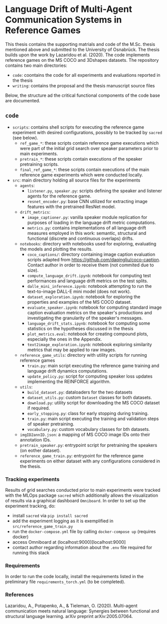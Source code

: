 # Language Drift of Multi-Agent Communication Systems in Reference Games

This thesis contains the supporting matrials and code of the M.Sc. thesis mentioned above and submitted to the University of Osnabrück. The thesis builds upon the work by Lazaridou et al. (2020). The code implements reference games on the MS COCO and 3Dshapes datasets.
The repository contains two main directories:

* `code`: coontains the code for all experiments and evaluations reported in the thesis
* `writing`: contains the proposal and the thesis manuscript source files

Below, the structure ad the critical functional components of the code base are documented. 

## `code`

* `scripts`: contains shell scripts for executing the reference game experiment with desired configurations, possibly to be tracked by `sacred` (see below). 
    * `ref_game_*`: these scripts contain reference game executions which were part of the initial grid search over speaker parameters prior to main experiments. 
    * `pretrain_*`: these scripts contain executions of the speaker pretraining scripts.
    * `final_ref_game_*`: these scripts contain executions of the main reference game experiments which were conducted locally.
* `src`: main directory holding all source files for the experiments
    * `agents`: 
        * `listener.py`, `speaker.py`: scripts defining the speaker and listener agents for the reference game.
        * `resnet_encoder.py`: base CNN utilized for extracting image features with the pretrained ResNet model.
    * `drift_metrics`:
        * `image_captioner.py`: vanilla speaker module replication for purposes of loading in the language drift metric computations.
        * `metrics.py`: contains implementations of all language drift measures employed in this work: semantic, structural and functional (discrete and continuous overlaps) drifts.
    * `notebooks`: directory with notebooks used for exploring, evaluating the models and plotting the results.
        * `coco_captions/`: directory containing image caption evaluation scripts adapted from https://github.com/daqingliu/coco-caption. Contact author in order to receive them (not commited due to size).
        * `compute_language_drift.ipynb`: notebook for computing test performances and language drift metrics on the test splits.
        * `dalle_mini_inference.ipynb`: notebook attempting to run the text-to-image DALL-E mini model (does not work).
        * `dataset_exploration.ipynb`: notebook for exploring the properties and examples of the MS COCO dataset.
        * `evaluate_speaker.ipynb`: notebook for computing standard image caption evaluation metrics on the speaker's productions and investigating the granularity of the speaker's messages.
        * `language_drift_stats.ipynb`: notebook for computing some statistics on the hypotheses discussed in the thesis
        * `plot_metrics.eval`: notebook for creating compound plots, especially the ones in the Appendix.
        * `text2image_exploration.ipynb`: notebook exploring similarity metrics that may be applied to raw images. 
    * `reference_game_utils`: directory with utility scripts for running reference games
        * `train.py`: main script executing the reference game training and language drift dynamics computations.
        * `update_policy.py`: script for computing speaker loss updates implementing the REINFORCE algorithm.
    * `utils`:
        * `build_dataset.py`: dataloaders for the two datasets
        * `dataset_utils.py`: custom `Dataset` classes for both datasets.
        * `download.py`: utility script for downloading the MS COCO dataset if required.
        * `early_stopping.py`: class for early stopping during training.
        * `train.py`: main script executing the training and validation steps of speaker pretraining.
        * `vocabulary.py`: custom vocabulary classes for bth datasets.
    * `imgID2annID.json`: a mapping of MS COCO image IDs onto their annotation IDs.
    * `pretrain_speaker.py`: entrypoint script for pretraining the speakers (on eother dataset).
    * `reference_game_train.py`: entrypoint for the reference game experiments on either dataset with any configurations considered in the thesis.

### Tracking experiments

Results of grid searches conducted prior to main experiments were tracked with the MLOps package `sacred` which additionally allows the visualization of results via a graphical dashboard `Omniboard`. In order to set up the experiment tracking, do:
* install `sacred` via `pip install sacred`
* add the experiment logging as it is exemplified in `src/reference_game_train.py`
* run the `docker-compose.yml` file by calling `docker-compose up` (requires docker)
* access Omniboard at (localhost:9000)[localhost:9000]
* contact author regarding information about the `.env` file required for running this stack

### Requirements

In order to run the code locally, install the requirements listed in the preliminary file `requirements_torch.yml` (to be completed).

### References 
Lazaridou, A., Potapenko, A., & Tieleman, O. (2020). Multi-agent communication meets
natural language: Synergies between functional and structural language learning.
arXiv preprint arXiv:2005.07064.